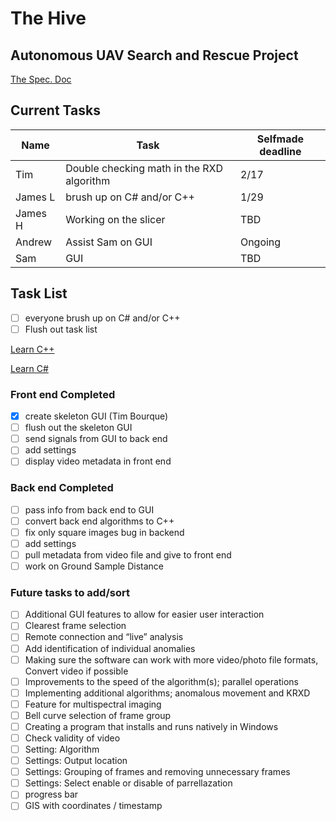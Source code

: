 # The Hive
## Autonomous UAV Search and Rescue Project

[The Spec. Doc](https://docs.google.com/document/d/1P7WHhIStPZlg40G0gDEU_NLqLtBaFG7JJOGIgDq67hg/edit)

## Current Tasks
| Name | Task | Selfmade deadline |
|---|---|---|
| Tim | Double checking math in the RXD algorithm | 2/17 |
| James L | brush up on C# and/or C++ | 1/29 |
| James H | Working on the slicer | TBD |
| Andrew | Assist Sam on GUI | Ongoing |
| Sam | GUI| TBD |



## Task List

- [ ] everyone brush up on C# and/or C++
- [ ] Flush out task list

[Learn C++](https://www.w3schools.com/cpp/default.asp)

[Learn C#](https://www.w3schools.com/cs/index.php)

### Front end Completed
- [X] create skeleton GUI (Tim Bourque)
- [ ] flush out the skeleton GUI
- [ ] send signals from GUI to back end
- [ ] add settings
- [ ] display video metadata in front end

### Back end Completed
- [ ] pass info from back end to GUI
- [ ] convert back end algorithms to C++
- [ ] fix only square images bug in backend
- [ ] add settings
- [ ] pull metadata from video file and give to front end
- [ ] work on Ground Sample Distance

### Future tasks to add/sort
- [ ] Additional GUI features to allow for easier user interaction
- [ ] Clearest frame selection
- [ ] Remote connection and “live” analysis
- [ ] Add identification of individual anomalies
- [ ] Making sure the software can work with more video/photo file formats, Convert video if possible
- [ ] Improvements to the speed of the algorithm(s); parallel operations
- [ ] Implementing additional algorithms; anomalous movement and KRXD
- [ ] Feature for multispectral imaging
- [ ] Bell curve selection of frame group
- [ ] Creating a program that installs and runs natively in Windows
- [ ] Check validity of video
- [ ] Setting: Algorithm
- [ ] Settings: Output location
- [ ] Settings: Grouping of frames and removing unnecessary frames
- [ ] Settings: Select enable or disable of parrellazation
- [ ] progress bar
- [ ] GIS with coordinates / timestamp
